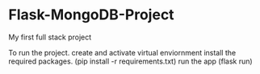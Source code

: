 # Flask-MongoDB-Project
My first full stack project

To run the project.
create and activate virtual enviornment 
install the required packages. (pip install -r  requirements.txt)
run the app (flask run)
